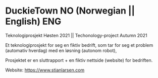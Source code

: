 # DuckieTown NO (Norwegian || English) ENG

Teknologiprosjekt Høsten 2021 || Techonology-project Autumn 2021

Et teknologiprosjekt for seg en fiktiv bedrift, som tar for seg et problem (automativ hverdag) med en løsning (autonom robot), 

Prosjektet er en sluttrapport + en fiktiv nettside (website) for bedriften. 

Website: https://www.stianlarsen.com
